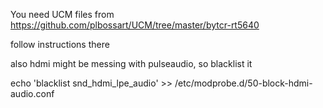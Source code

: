 You need UCM files from https://github.com/plbossart/UCM/tree/master/bytcr-rt5640

follow instructions there

also hdmi might be messing with pulseaudio, so blacklist it

echo 'blacklist snd_hdmi_lpe_audio' >> /etc/modprobe.d/50-block-hdmi-audio.conf
